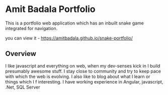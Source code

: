 # Amit Badala Portfolio

This is a portfolio web application which has an inbuilt snake game integrated for navigation.

you can view it - https://amitbadala.github.io/snake-portfolio/



## Overview

  I like javascript and everything on web,  when my dev-senses kick in I build presumably awesome stuff. I stay close to community
  and try to keep pace with which the web is evolving. I also like to blog about what I learn or things which I f  interesting.
  I have working experience in Angular, javascript, .Net, SQL Server
